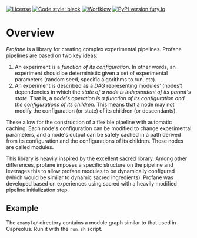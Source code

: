 [![License](https://img.shields.io/badge/License-Apache%202.0-blue.svg)](https://opensource.org/licenses/Apache-2.0)
[![Code style: black](https://img.shields.io/badge/code%20style-black-000000.svg)](https://github.com/ambv/black) 
[![Worfklow](https://github.com/andrewyates/profane/workflows/pytest/badge.svg)](https://github.com/andrewyates/profane/actions)
[![PyPI version fury.io](https://badge.fury.io/py/profane.svg)](https://pypi.python.org/pypi/profane/)


# Overview
*Profane* is a library for creating complex experimental pipelines. Profane pipelines are based on two key ideas:
1. An experiment is a *function of its configuration*. In other words, an experiment should be deterministic given a set of experimental parameters (random seed, specific algorithms to run, etc).
2. An experiment is described as a *DAG* representing modules' (nodes') dependencies in which the *state of a node is independent of its parent's state*. That is, a *node's operation is a function of its configuration and the configurations of its children*. This means that a node may not modify the configuration (or state) of its children (or descendants).

These allow for the construction of a flexible pipeline with automatic caching. Each node's configuration can be modified to change experimental parameters, and a node's output can be safely cached in a path derived from its configuration and the configurations of its children. These nodes are called modules.

This library is heavily inspired by the excellent [sacred](https://sacred.readthedocs.io/en/stable/) library. Among other differences, profane imposes a specific structure on the pipeline and leverages this to allow profane modules to be dynamically configured (which would be similar to dynamic sacred ingredients). Profane was developed based on experiences using sacred with a heavily modified pipeline initialization step.

## Example
The `example/` directory contains a module graph similar to that used in Capreolus. Run it with the `run.sh` script.
